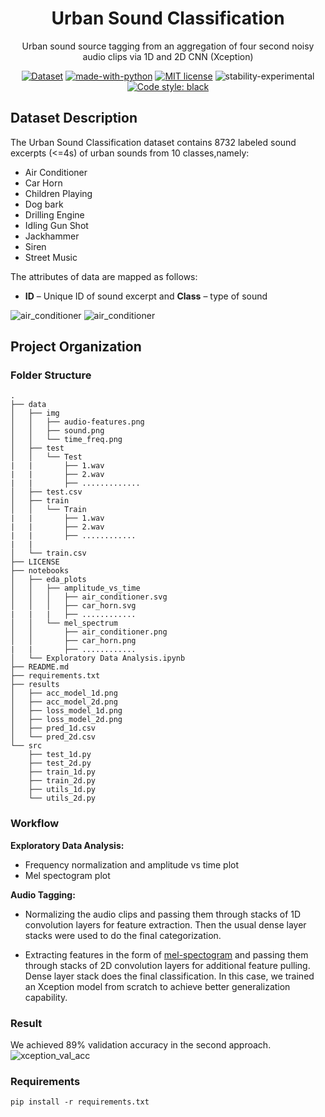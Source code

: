<div align="center">

# Urban Sound Classification
Urban sound source tagging from an aggregation of four second noisy audio clips via 1D and 2D CNN (Xception)

[![Dataset](https://img.shields.io/badge/Dataset-Urban8k-red.svg)](https://urbansounddataset.weebly.com/urbansound8k.html)
[![made-with-python](https://img.shields.io/badge/Made%20with-Python-1f425f.svg)](https://www.python.org/)
[![MIT license](https://img.shields.io/badge/License-MIT-blue.svg)](https://github.com/rednafi/urban-sound-classification/blob/master/LICENSE)
![stability-experimental](https://img.shields.io/badge/stability-experimental-orange.svg)
[![Code style: black](https://img.shields.io/badge/code%20style-black-000000.svg)](https://github.com/python/black)

</div>

## Dataset Description
The Urban Sound Classification dataset contains 8732 labeled sound excerpts (<=4s) of urban sounds from 10 classes,namely:

* Air Conditioner
* Car Horn
* Children Playing
* Dog bark
* Drilling Engine
* Idling Gun Shot
* Jackhammer
* Siren
* Street Music

The attributes of data are mapped as follows:
* **ID** – Unique ID of sound excerpt and **Class** – type of sound

![air_conditioner](https://github.com/rednafi/urban-sound-classification/blob/master/notebooks/eda_plots/amplitude_vs_time/air_conditioner.svg)
![air_conditioner](https://user-images.githubusercontent.com/30027932/57352070-febe8a80-7185-11e9-8806-44ccfb79d986.png)

## Project Organization
### Folder Structure

```
.
├── data
│   ├── img
│   │   ├── audio-features.png
│   │   ├── sound.png
│   │   └── time_freq.png
│   ├── test
│   │   └── Test
|   |       ├── 1.wav
|   |       ├── 2.wav
|   |       ├── .............
│   ├── test.csv
│   ├── train
│   │   └── Train
|   |       ├── 1.wav
|   |       ├── 2.wav
|   |       ├── ............
|   |
│   └── train.csv
├── LICENSE
├── notebooks
│   ├── eda_plots
│   │   ├── amplitude_vs_time
│   │   │   ├── air_conditioner.svg
│   │   │   ├── car_horn.svg
|   |   |   ├── ............
│   │   └── mel_spectrum
│   │       ├── air_conditioner.png
│   │       ├── car_horn.png
|   |       ├── ............
│   └── Exploratory Data Analysis.ipynb
├── README.md
├── requirements.txt
├── results
│   ├── acc_model_1d.png
│   ├── acc_model_2d.png
│   ├── loss_model_1d.png
│   ├── loss_model_2d.png
│   ├── pred_1d.csv
│   └── pred_2d.csv
└── src
    ├── test_1d.py
    ├── test_2d.py
    ├── train_1d.py
    ├── train_2d.py
    ├── utils_1d.py
    └── utils_2d.py

```

### Workflow

**Exploratory Data Analysis:**
* Frequency normalization and amplitude vs time plot
* Mel spectogram plot

**Audio Tagging:**

* Normalizing the audio clips and passing them through stacks of 1D convolution layers for feature extraction. Then the usual dense layer stacks were used to do the final categorization.

* Extracting features in the form of [mel-spectogram](https://en.wikipedia.org/wiki/Mel-frequency_cepstrum) and passing them
through stacks of 2D convolution layers for additional feature pulling. Dense layer stack does the final classification. In this case, we trained an Xception model from scratch to achieve better generalization capability.

### Result

We achieved  89% validation accuracy in the second approach.
![xception_val_acc](https://github.com/rednafi/urban-sound-classification/blob/master/results/acc_model_2d.png)

### Requirements
```
pip install -r requirements.txt
```
